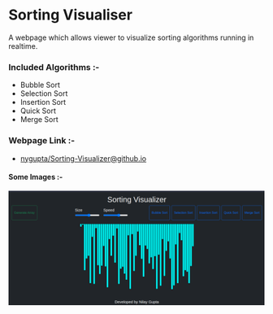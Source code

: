 # Sorting Visualiser

A webpage which allows viewer to visualize sorting algorithms running in realtime.

### Included Algorithms :-
- Bubble Sort
- Selection Sort
- Insertion Sort
- Quick Sort
- Merge Sort

### Webpage Link :-
- [nygupta/Sorting-Visualizer@github.io](https://nygupta.github.io/Sorting-Visualizer/)

#### Some Images :-
![image](./util/sortingvisualizer.png)